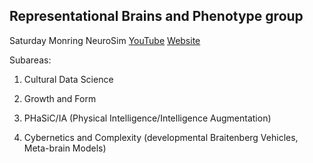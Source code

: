 ## Representational Brains and Phenotype group

Saturday Monring NeuroSim  [YouTube](https://www.youtube.com/watch?v=7UcgCKjYcAA&list=PL4RJ4xCetB63f4DkdrrysVZr5LlVzmfF8)  [Website](https://representational-brains-phenotypes.weebly.com/)

Subareas:

1) Cultural Data Science

2) Growth and Form

3) PHaSiC/IA (Physical Intelligence/Intelligence Augmentation)

4) Cybernetics and Complexity (developmental Braitenberg Vehicles, Meta-brain Models)
